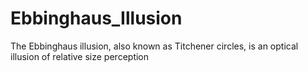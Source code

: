 # Ebbinghaus_Illusion
The Ebbinghaus illusion, also known as Titchener circles, is an optical illusion of relative size perception
